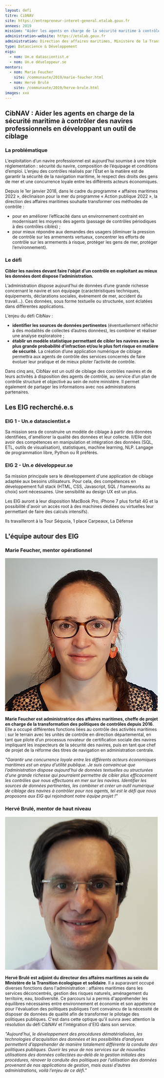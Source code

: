 ```yaml
---
layout: defi
titre: CibNAV
site: https://entrepreneur-interet-general.etalab.gouv.fr
annees: 2019
mission: "Aider les agents en charge de la sécurité maritime à contrôler des navires professionnels en développant un outil de ciblage"
administration-website: https://etalab.gouv.fr
administration: Direction des affaires maritimes, Ministère de la Transition écologique et solidaire
type: Datascience & Développement
eigs:
  - nom: Un.e datascientist.e
  - nom: Un.e développeur.se
mentors: 
  - nom: Marie Feucher
	site: /communaute/2019/marie-feucher.html
  - nom: Hervé Brulé
	site: /communaute/2019/herve-brule.html
images: xxx
---
```


## CibNAV : Aider les agents en charge de la sécurité maritime à contrôler des navires professionnels en développant un outil de ciblage

### La problématique

L’exploitation d’un navire professionnel est aujourd’hui soumise à une triple réglementation : sécurité du navire, composition de l’équipage et conditions d’emploi. L’enjeu des contrôles réalisés par l’État en la matière est de garantir la sécurité de la navigation maritime, le respect des droits des gens de mer et une concurrence loyale entre les différents acteurs économiques.

Depuis le 1er janvier 2018, dans le cadre du programme « affaires maritimes 2022 », déclinaison pour la mer du programme « Action publique 2022 », la direction des affaires maritimes souhaite transformer ces méthodes de contrôle :
* pour en améliorer l’efficacité dans un environnement contraint en modernisant les moyens des agents (passage de contrôles périodiques à des contrôles ciblés) ; 
* pour mieux répondre aux demandes des usagers (diminuer la pression de contrôle sur les armements vertueux, concentrer les efforts de contrôle sur les armements à risque, protéger les gens de mer, protéger l’environnement).

### Le défi

**Cibler les navires devant faire l’objet d’un contrôle en exploitant au mieux les données dont dispose l’administration.**

L’administration dispose aujourd’hui de données d’une grande richesse concernant le navire et son équipage (caractéristiques techniques, équipements, déclarations sociales, événement de mer, accident du travail...). Ces données, sous forme textuelle ou structurée, sont éclatées dans différentes applications.

L’enjeu du défi CibNav : 
* **identifier les sources de données pertinentes** (éventuellement réfléchir à des modalités de collectes d’autres données), les combiner et réaliser une analyse exploratoire ; 
* **établir un modèle statistique permettant de cibler les navires avec la plus grande probabilité d’infraction et/ou le plus fort risque en matière de sécurité**. La création d’une application numérique de ciblage permettra aux agents de contrôle des services concernés de faire évoluer leur pratique et de mieux piloter l’activité de contrôle.

Dans cinq ans, CibNav est un outil de ciblage des contrôles navires et de leurs activités à disposition des agents de contrôle, au service d’un plan de contrôle structuré et objectivé au sein de notre ministère. Il permet également de partager les informations avec nos administrations partenaires.

## Les EIG recherché.e.s

### EIG 1 - Un.e datascientist.e
Sa mission sera de construire un modèle de ciblage à partir des données identifiées, d'améliorer la qualité des données et leur collecte. Il/Elle doit avoir des compétences en manipulation et intégration des données (SQL, ETL, outils de visualisation), statistiques, machine learning, NLP. Langage de programmation libre, Python ou R préférés.

### EIG 2 - Un.e développeur.se
Sa mission principale sera le développement d'une application de ciblage adaptée aux besoins utilisateurs. Pour cela, des compétences en développement full stack (HTML, CSS, Javascript, SQL / frameworks au choix) sont nécessaires. Une sensibilité au design UX est un plus.

Les EIG auront à leur disposition MacBook Pro, iPhone 7 plus forfait 4G et la possibilité d'avoir un accès root à des machines dédiées ou virtuelles leur permettant de faire des calculs intensifs).

Ils travailleront à la Tour Séquoia, 1 place Carpeaux, La Défense

## L'équipe autour des EIG

### Marie Feucher, mentor opérationnel

![Marie Feucher](/img/communaute/marie-feucher-2.png)

**Marie Feucher est administratrice des affaires maritimes, cheffe de projet en charge de la transformation des politiques de contrôles depuis 2016**. Elle a occupé différentes fonctions liées au contrôle des activités maritimes : sur le terrain avec les unités de contrôle en direction départemental, en tant que pilote d’un processus novateur de certification sociale des navires impliquant les inspecteurs de la sécurité des navires, puis en tant que chef de projet de la réforme des titres de navigation en administration centrale.

_"Garantir une concurrence loyale entre les différents acteurs économiques maritimes est un enjeu d’utilité publique. Je suis convaincue que l’administration dispose aujourd’hui de données textuelles ou structurées d’une grande richesse qui pourraient permettre de cibler plus efficacement les contrôles que nous effectuons en mer sur les navires. Identifier les sources de données pertinentes, les combiner et créer un outil numérique de ciblage des navires à contrôler pour nos agents, tel est le défi que nous proposons aux EIG qui rejoindront notre équipe projet !"_

### Hervé Brulé, mentor de haut niveau

![Hervé Brulé](/img/communaute/herve-brule.png)

**Hervé Brulé est adjoint du directeur des affaires maritimes au sein du Ministère de la Transition écologique et solidaire**. Il a auparavant occupé diverses fonctions dans l'administration : affaires maritimes dans les services déconcentrés, gestion des risques naturels, aménagement du territoire, eau, biodiversité. Ce parcours lui a permis d'appréhender les équilibres nécessaires entre environnement et économie et son appétence pour l'évaluation des politiques publiques l'ont convaincu de la nécessité de disposer de données de qualité afin de transformer le pilotage des politiques publiques. C'est dans cette optique qu'il suivra avec attention la résolution du défi CibNAV et l'intégration d'EIG dans son service.

_"Aujourd’hui, le développement des procédures dématérialisées, les technologies d’acquisition des données et les possibilités d’analyses permettent d’appréhender de manière totalement différente la conduite des politiques publiques. Ouvrir les yeux de nos services sur de nouvelles utilisations des données collectées au-delà de la gestion initiales des procédures, rénover la conduite des politiques par l’utilisation des données provenant de nos applications de gestion, mais aussi d’autres administrations, voilà l’enjeu de ce défi."_
